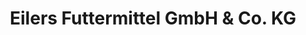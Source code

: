 ---
title: "Eilers Futtermittel GmbH & Co. KG"
url: /saerbeck/eilers-futtermittel-gmbh-und-co-kg/
shop: Großhandel
---